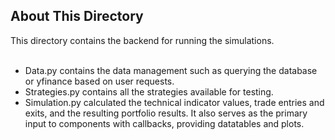 <h2>About This Directory</h2>

This directory contains the backend for running the simulations.
<br></br>
<ul>
  <li>Data.py contains the data management such as querying the database or yfinance based on user requests.</li>
  <li>Strategies.py contains all the strategies available for testing.</li>
  <li>Simulation.py calculated the technical indicator values, trade entries and exits, and the resulting portfolio results. It also serves as the primary input to components with callbacks, providing datatables and plots.</li>
</ul>